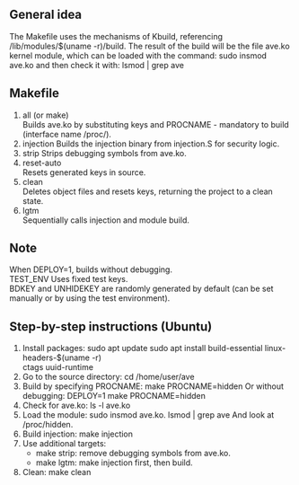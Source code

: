 ## General idea
The Makefile uses the mechanisms of Kbuild, referencing /lib/modules/$(uname -r)/build. The result of the build will be the file ave.ko kernel module, which can be loaded with the command:
sudo insmod ave.ko
and then check it with:
lsmod | grep ave

## Makefile

1. all (or make)  
   Builds ave.ko by substituting keys and PROCNAME - mandatory to build (interface name /proc/<PROCNAME>). 
2. injection 
   Builds the injection binary from injection.S for security logic.
3. strip 
   Strips debugging symbols from ave.ko.
4. reset-auto  
   Resets generated keys in source.
5. clean  
   Deletes object files and resets keys, returning the project to a clean state.
6. lgtm  
   Sequentially calls injection and module build.

## Note
When DEPLOY=1, builds without debugging.  
TEST_ENV Uses fixed test keys.  
BDKEY and UNHIDEKEY are randomly generated by default (can be set manually or by using the test environment).  

## Step-by-step instructions (Ubuntu)

1. Install packages:
   sudo apt update
   sudo apt install build-essential linux-headers-$(uname -r) \
                    ctags uuid-runtime
2. Go to the source directory:
   cd /home/user/ave
3. Build by specifying PROCNAME:
   make PROCNAME=hidden
   Or without debugging:
   DEPLOY=1 make PROCNAME=hidden
4. Check for ave.ko:
   ls -l ave.ko
5. Load the module:
   sudo insmod ave.ko.
   lsmod | grep ave
   And look at /proc/hidden.
6. Build injection:
      make injection
7. Use additional targets:
   - make strip: remove debugging symbols from ave.ko.
   - make lgtm: make injection first, then build.
8. Clean:
   make clean
